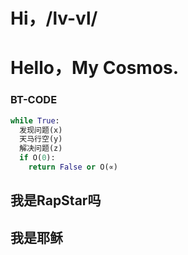 # Hi，/__lv-vl__/
# Hello，My Cosmos.
### BT-CODE
```python
while True:
  发现问题(x)
  天马行空(y)
  解决问题(z)
  if O(0):
    return False or O(∝)
```
## 我是RapStar吗

## 我是耶稣